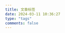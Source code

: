 ```yaml
---
title: 文章标签
date: 2024-03-11 10:36:27
type: "tags"
comments: false
---
```

<!-- 只需要在新增的页面中加入tags:标签名  即可 -->
